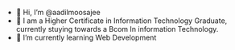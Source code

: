 - 👋 Hi, I’m @aadilmoosajee
- 👀 I am a Higher Certificate in Information Technology Graduate, currently stuying towards a Bcom In information Technology. 
- 🌱 I’m currently learning Web Development 


<!---
aadilmoosajee/aadilmoosajee is a ✨ special ✨ repository because its `README.md` (this file) appears on your GitHub profile.
You can click the Preview link to take a look at your changes.
--->
